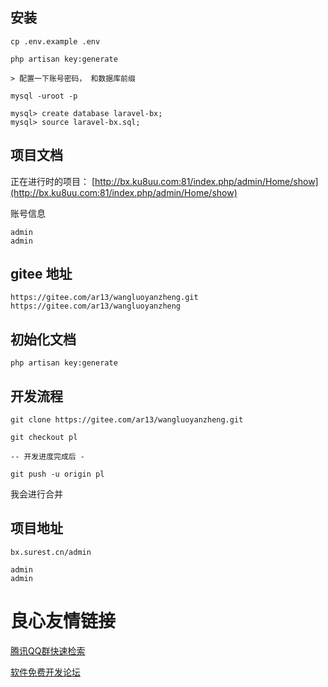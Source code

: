 ## 安装

    cp .env.example .env
    
    php artisan key:generate
    
    > 配置一下账号密码， 和数据库前缀
    
    mysql -uroot -p
    
    mysql> create database laravel-bx;
    mysql> source laravel-bx.sql;
    
    
## 项目文档

正在进行时的项目： [http://bx.ku8uu.com:81/index.php/admin/Home/show](http://bx.ku8uu.com:81/index.php/admin/Home/show)

账号信息
    
    admin
    admin
    
## gitee 地址

    https://gitee.com/ar13/wangluoyanzheng.git
    https://gitee.com/ar13/wangluoyanzheng
    
## 初始化文档

    php artisan key:generate
    
## 开发流程

    git clone https://gitee.com/ar13/wangluoyanzheng.git
    
    git checkout pl
    
    -- 开发进度完成后 - 
    
    git push -u origin pl
    
我会进行合并


## 项目地址

    bx.surest.cn/admin
    
    admin
    admin

 # 良心友情链接

[腾讯QQ群快速检索](http://u.720life.cn/s/8cf73f7c)

[软件免费开发论坛](http://u.720life.cn/s/bbb01dc0)